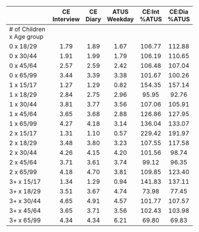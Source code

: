 
|                      | CE<br>Interview |  CE<br>Diary | ATUS<br>Weekday | CE:Int<br>%ATUS | CE:Dia<br>%ATUS |
| -------------------- | :----------: | :----------: | :----------: | :----------: | :----------: |
| # of Children x Age group |              |              |              |              |              |
| 0 x 18/29            |         1.79 |         1.89 |         1.67 |       106.77 |       112.88 |
| 0 x 30/44            |         1.91 |         1.99 |         1.79 |       106.19 |       110.65 |
| 0 x 45/64            |         2.57 |         2.59 |         2.42 |       106.48 |       107.04 |
| 0 x 65/99            |         3.44 |         3.39 |         3.38 |       101.67 |       100.26 |
| 1 x 15/17            |         1.27 |         1.29 |         0.82 |       154.35 |       157.14 |
| 1 x 18/29            |         2.84 |         2.75 |         2.96 |        95.95 |        92.76 |
| 1 x 30/44            |         3.81 |         3.77 |         3.56 |       107.06 |       105.91 |
| 1 x 45/64            |         3.65 |         3.68 |         2.88 |       126.86 |       127.95 |
| 1 x 65/99            |         4.27 |         4.18 |         3.14 |       136.04 |       133.07 |
| 2 x 15/17            |         1.31 |         1.10 |         0.57 |       229.42 |       191.97 |
| 2 x 18/29            |         3.48 |         3.80 |         3.23 |       107.55 |       117.58 |
| 2 x 30/44            |         4.26 |         4.15 |         4.20 |       101.56 |        98.74 |
| 2 x 45/64            |         3.71 |         3.61 |         3.74 |        99.12 |        96.35 |
| 2 x 65/99            |         4.18 |         4.70 |         3.81 |       109.85 |       123.40 |
| 3+ x 15/17           |         1.34 |         1.29 |         0.94 |       141.83 |       137.11 |
| 3+ x 18/29           |         3.51 |         3.67 |         4.74 |        73.98 |        77.45 |
| 3+ x 30/44           |         4.65 |         4.91 |         4.57 |       101.77 |       107.57 |
| 3+ x 45/64           |         3.65 |         3.71 |         3.56 |       102.43 |       103.98 |
| 3+ x 65/99           |         4.34 |         4.34 |         6.21 |        69.80 |        69.83 |

